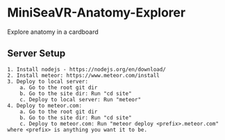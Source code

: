 # MiniSeaVR-Anatomy-Explorer
Explore anatomy in a cardboard

## Server Setup
    1. Install nodejs - https://nodejs.org/en/download/
    2. Install meteor: https://www.meteor.com/install
    3. Deploy to local server:
        a. Go to the root git dir
        b. Go to the site dir: Run "cd site"
        c. Deploy to local server: Run "meteor"
    4. Deploy to meteor.com:
        a. Go to the root git dir
        b. Go to the site dir: Run "cd site"
        c. Deploy to meteor.com: Run "meteor deploy <prefix>.meteor.com" where <prefix> is anything you want it to be.